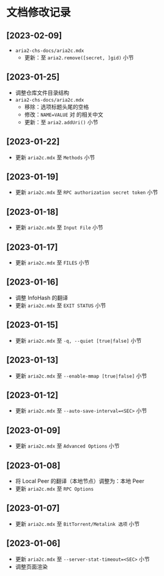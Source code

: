 # 文档修改记录


## [2023-02-09]

- `aria2-chs-docs/aria2c.mdx`
    - 更新：至 `aria2.remove([secret, ]gid)` 小节


## [2023-01-25]

- 调整仓库文件目录结构
- `aria2-chs-docs/aria2c.mdx`
    - 移除：选项标题头尾的空格
    - 修改：`NAME=VALUE` 对 的相关中文
    - 更新：至 `aria2.addUri()` 小节


## [2023-01-22]

- 更新 `aria2c.mdx` 至 `Methods` 小节


## [2023-01-19]

- 更新 `aria2c.mdx` 至 `RPC authorization secret token` 小节


## [2023-01-18]

- 更新 `aria2c.mdx` 至 `Input File` 小节


## [2023-01-17]

- 更新 `aria2c.mdx` 至 `FILES` 小节


## [2023-01-16]

- 调整 InfoHash 的翻译
- 更新 `aria2c.mdx` 至 `EXIT STATUS` 小节


## [2023-01-15]

- 更新 `aria2c.mdx` 至 `-q, --quiet [true|false]` 小节


## [2023-01-13]

- 更新 `aria2c.mdx` 至 `--enable-mmap [true|false]` 小节


## [2023-01-12]

- 更新 `aria2c.mdx` 至 `--auto-save-interval=<SEC>` 小节


## [2023-01-09]

- 更新 `aria2c.mdx` 至 `Advanced Options` 小节


## [2023-01-08]

- 将 Local Peer 的翻译（本地节点）调整为：本地 Peer
- 更新 `aria2c.mdx` 至 `RPC Options`


## [2023-01-07]

- 更新 `aria2c.mdx` 至 `BitTorrent/Metalink 选项` 小节


## [2023-01-06]

- 更新 `aria2c.mdx` 至 `--server-stat-timeout=<SEC>` 小节
- 调整页面渲染
